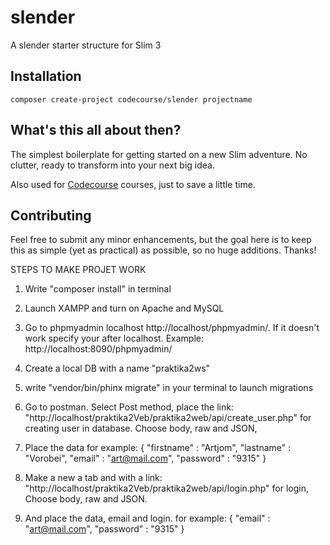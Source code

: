 # slender
A slender starter structure for Slim 3

## Installation

`composer create-project codecourse/slender projectname`

## What's this all about then?

The simplest boilerplate for getting started on a new Slim adventure. No clutter, ready to transform into your next big idea.

Also used for [Codecourse](https://www.codecourse.com) courses, just to save a little time.

## Contributing

Feel free to submit any minor enhancements, but the goal here is to keep this as simple (yet as practical) as possible, so no huge additions. Thanks!



STEPS TO MAKE PROJET WORK
1. Write "composer install" in terminal
2. Launch XAMPP and turn on Apache and MySQL
3. Go to phpmyadmin localhost http://localhost/phpmyadmin/. If it doesn't work specify your after localhost. Example: http://localhost:8090/phpmyadmin/
4. Create a local DB with a name "praktika2ws"
5. write "vendor/bin/phinx migrate" in your terminal to launch migrations
6. Go to postman. Select Post method, place the link: "http://localhost/praktika2Veb/praktika2web/api/create_user.php" for creating user in database. Choose body, raw and JSON,
7. Place the data for example:
{
    "firstname" : "Artjom",
    "lastname" : "Vorobei",
    "email" : "art@mail.com",
    "password" : "9315"
}
8. Make a new a tab and with a link: "http://localhost/praktika2Veb/praktika2web/api/login.php" for login, Choose body, raw and JSON.

9. And place the data, email and login. for example:
{
    "email" : "art@mail.com",
    "password" : "9315"
}